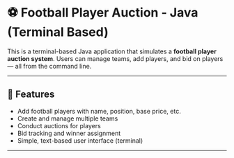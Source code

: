 # ⚽ Football Player Auction - Java (Terminal Based)

This is a terminal-based Java application that simulates a **football player auction system**. Users can manage teams, add players, and bid on players — all from the command line.

---

## 📌 Features

- Add football players with name, position, base price, etc.
- Create and manage multiple teams
- Conduct auctions for players
- Bid tracking and winner assignment
- Simple, text-based user interface (terminal)

---


